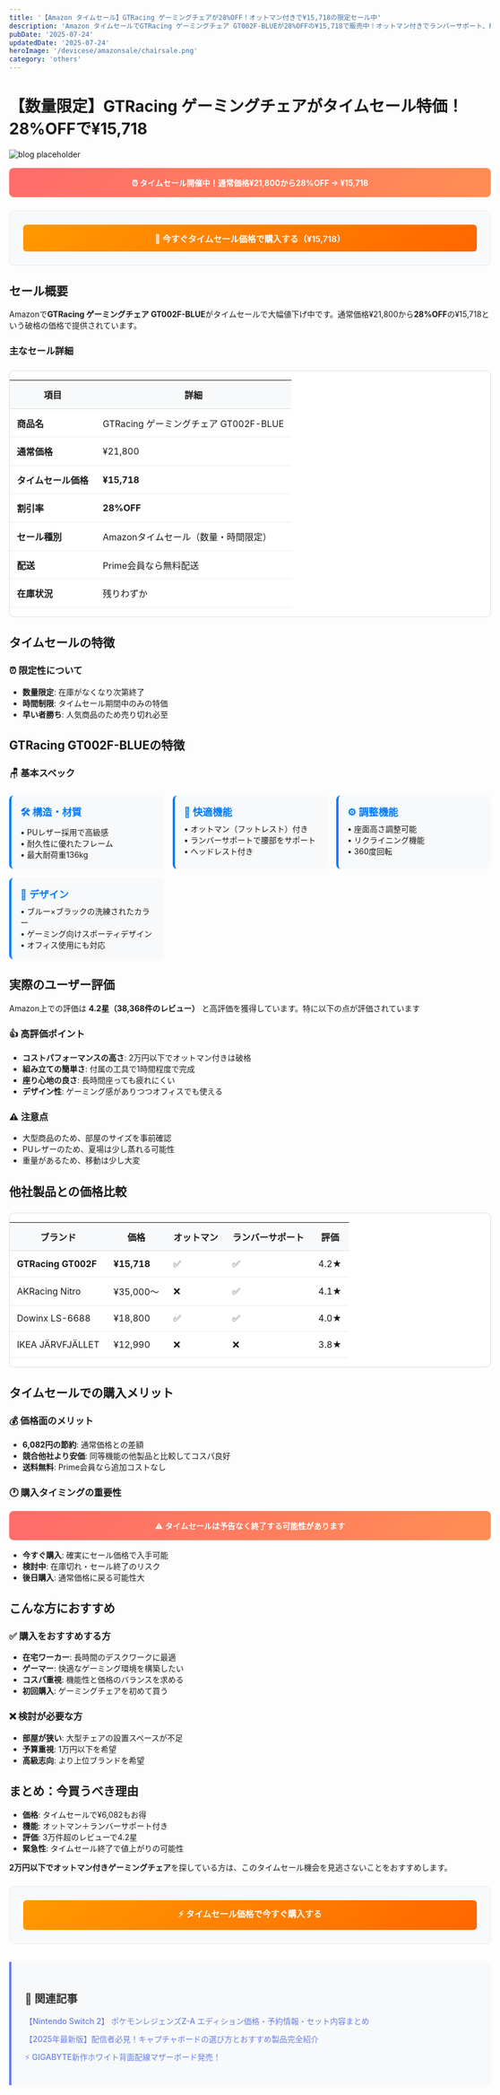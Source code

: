 ```yaml
---
title: '【Amazon タイムセール】GTRacing ゲーミングチェアが28%OFF！オットマン付きで¥15,718の限定セール中'
description: 'Amazon タイムセールでGTRacing ゲーミングチェア GT002F-BLUEが28%OFFの¥15,718で販売中！オットマン付きでランバーサポート、PUレザー採用の高コスパゲーミングチェアを詳しくレビュー。'
pubDate: '2025-07-24'
updatedDate: '2025-07-24'
heroImage: '/devicese/amazonsale/chairsale.png'
category: 'others'
---
```


# 【数量限定】GTRacing ゲーミングチェアがタイムセール特価！28%OFFで¥15,718

![blog placeholder](/devicese/amazonsale/salechair.png)

<div class="sale-highlight">
⏰ タイムセール開催中！通常価格¥21,800から28%OFF → ¥15,718
</div>

<div class="purchase-links">
  <a href="https://amzn.to/44Yed76" target="_blank" class="purchase-btn amazon-btn">
    🎯 今すぐタイムセール価格で購入する（¥15,718）
  </a>
</div>

## セール概要

Amazonで**GTRacing ゲーミングチェア GT002F-BLUE**がタイムセールで大幅値下げ中です。通常価格¥21,800から**28%OFF**の¥15,718という破格の価格で提供されています。

### 主なセール詳細

<div class="price-table">

| 項目 | 詳細 |
|------|------|
| **商品名** | GTRacing ゲーミングチェア GT002F-BLUE |
| **通常価格** | ¥21,800 |
| **タイムセール価格** | **¥15,718** |
| **割引率** | **28%OFF** |
| **セール種別** | Amazonタイムセール（数量・時間限定） |
| **配送** | Prime会員なら無料配送 |
| **在庫状況** | 残りわずか |

</div>

## タイムセールの特徴

### ⏰ 限定性について
- **数量限定**: 在庫がなくなり次第終了
- **時間制限**: タイムセール期間中のみの特価
- **早い者勝ち**: 人気商品のため売り切れ必至

## GTRacing GT002F-BLUEの特徴

### 🪑 基本スペック

<div class="spec-grid">

<div class="spec-card">
<h4>🛠️ 構造・材質</h4>
• PUレザー採用で高級感<br>
• 耐久性に優れたフレーム<br>
• 最大耐荷重136kg
</div>

<div class="spec-card">
<h4>💺 快適機能</h4>
• オットマン（フットレスト）付き<br>
• ランバーサポートで腰部をサポート<br>
• ヘッドレスト付き
</div>

<div class="spec-card">
<h4>⚙️ 調整機能</h4>
• 座面高さ調整可能<br>
• リクライニング機能<br>
• 360度回転
</div>

<div class="spec-card">
<h4>🎨 デザイン</h4>
• ブルー×ブラックの洗練されたカラー<br>
• ゲーミング向けスポーティデザイン<br>
• オフィス使用にも対応
</div>

</div>

## 実際のユーザー評価

Amazon上での評価は **4.2星（38,368件のレビュー）** と高評価を獲得しています。特に以下の点が評価されています

### 👍 高評価ポイント

- **コストパフォーマンスの高さ**: 2万円以下でオットマン付きは破格
- **組み立ての簡単さ**: 付属の工具で1時間程度で完成
- **座り心地の良さ**: 長時間座っても疲れにくい
- **デザイン性**: ゲーミング感がありつつオフィスでも使える

### ⚠️ 注意点

- 大型商品のため、部屋のサイズを事前確認
- PUレザーのため、夏場は少し蒸れる可能性
- 重量があるため、移動は少し大変

## 他社製品との価格比較

<div class="price-table">

| ブランド | 価格 | オットマン | ランバーサポート | 評価 |
|----------|------|------------|------------------|------|
| **GTRacing GT002F** | **¥15,718** | ✅ | ✅ | 4.2★ |
| AKRacing Nitro | ¥35,000〜 | ❌ | ✅ | 4.1★ |
| Dowinx LS-6688 | ¥18,800 | ✅ | ✅ | 4.0★ |
| IKEA JÄRVFJÄLLET | ¥12,990 | ❌ | ❌ | 3.8★ |

</div>

## タイムセールでの購入メリット

### 💰 価格面のメリット
-  **6,082円の節約**: 通常価格との差額
-  **競合他社より安価**: 同等機能の他製品と比較してコスパ良好
-  **送料無料**: Prime会員なら追加コストなし

### 🕐 購入タイミングの重要性

<div class="sale-highlight">
⚠️ タイムセールは予告なく終了する可能性があります
</div>

- **今すぐ購入**: 確実にセール価格で入手可能
- **検討中**: 在庫切れ・セール終了のリスク
- **後日購入**: 通常価格に戻る可能性大

## こんな方におすすめ

### ✅ 購入をおすすめする方
- **在宅ワーカー**: 長時間のデスクワークに最適
- **ゲーマー**: 快適なゲーミング環境を構築したい
- **コスパ重視**: 機能性と価格のバランスを求める
- **初回購入**: ゲーミングチェアを初めて買う

### ❌ 検討が必要な方
- **部屋が狭い**: 大型チェアの設置スペースが不足
- **予算重視**: 1万円以下を希望
- **高級志向**: より上位ブランドを希望

## まとめ：今買うべき理由

-  **価格**: タイムセールで¥6,082もお得
-  **機能**: オットマン＋ランバーサポート付き
-  **評価**: 3万件超のレビューで4.2星
-  **緊急性**: タイムセール終了で値上がりの可能性

**2万円以下でオットマン付きゲーミングチェア**を探している方は、このタイムセール機会を見逃さないことをおすすめします。

<div class="purchase-links">
  <a href="https://amzn.to/44Yed76" target="_blank" class="purchase-btn amazon-btn">
    ⚡ タイムセール価格で今すぐ購入する
  </a>
</div>

<div class="simple-related">
  <h3>🔗 関連記事</h3>
  <ul>
    <li><a href="/device/switch2pokemonset">【Nintendo Switch 2】 ポケモンレジェンズZ-A エディション価格・予約情報・セット内容まとめ</a></li>
    <li><a href="/device/capture">【2025年最新版】配信者必見！キャプチャボードの選び方とおすすめ製品完全紹介</a></li>
    <li><a href="/device/gigabyte_matherbordx870">⚡ GIGABYTE新作ホワイト背面配線マザーボード発売！</a></li>
  </ul>
</div>

<style>
.simple-related {
  background: #f8f9fa;
  border-left: 4px solid #667eea;
  border-radius: 0 8px 8px 0;
  padding: 1.5rem;
  margin: 2rem 0;
}

.simple-related h3 {
  color: #333;
  margin-bottom: 1rem;
  font-size: 1.2rem;
}

.simple-related ul {
  list-style: none;
  margin: 0;
  padding: 0;
}

.simple-related li {
  margin-bottom: 0.75rem;
}

.simple-related a {
  color: #667eea;
  text-decoration: none;
  font-weight: 500;
  transition: color 0.3s ease;
}

.simple-related a:hover {
  color: #5a6fd8;
  text-decoration: underline;
}
</style>


<style>
.simple-related {
  background: #f8f9fa;
  border-left: 4px solid #667eea;
  border-radius: 0 8px 8px 0;
  padding: 1.5rem;
  margin: 2rem 0;
}

.simple-related h3 {
  color: #333;
  margin-bottom: 1rem;
  font-size: 1.2rem;
}

.simple-related ul {
  list-style: none;
  margin: 0;
  padding: 0;
}

.simple-related li {
  margin-bottom: 0.75rem;
}

.simple-related a {
  color: #667eea;
  text-decoration: none;
  font-weight: 500;
  transition: color 0.3s ease;
}

.simple-related a:hover {
  color: #5a6fd8;
  text-decoration: underline;
}
</style>
<style>
/* 既存のスタイルを維持しつつ新しいスタイルを追加 */
.purchase-links {
  display: flex;
  flex-direction: column;
  gap: 0.8rem;
  margin: 1.5rem 0;
  padding: 1.5rem;
  background: #f8f9fa;
  border-radius: 8px;
  border: 1px solid #e9ecef;
}

.purchase-btn {
  display: block;
  padding: 0.8rem 1.5rem;
  text-decoration: none;
  border-radius: 6px;
  font-weight: 600;
  text-align: center;
  transition: all 0.3s ease;
  font-size: 0.95rem;
  border: none;
  cursor: pointer;
  color: white !important;
}

.amazon-btn {
  background: linear-gradient(135deg, #ff9900 0%, #ff6600 100%);
  color: white !important;
}

.amazon-btn:hover {
  background: linear-gradient(135deg, #e88800 0%, #e55500 100%);
  transform: translateY(-2px);
  box-shadow: 0 4px 12px rgba(255, 153, 0, 0.3);
  color: white !important;
}

/* セール強調ボックス */
.sale-highlight {
  background: linear-gradient(135deg, #FF6B6B 0%, #FF8E53 100%);
  color: white;
  padding: 1rem;
  border-radius: 8px;
  margin: 1rem 0;
  font-weight: bold;
  text-align: center;
}

/* 価格比較テーブル */
.price-table {
  background: white;
  border: 1px solid #ddd;
  border-radius: 8px;
  margin: 1.5rem 0;
  overflow: hidden;
}

.price-table th {
  background: #f8f9fa;
  padding: 0.8rem;
  font-weight: 600;
  border-bottom: 1px solid #ddd;
}

.price-table td {
  padding: 0.8rem;
  border-bottom: 1px solid #eee;
}

.highlight-price {
  background: #e8f5e8;
  font-weight: bold;
  color: #2d5016;
}

/* スペック比較 */
.spec-grid {
  display: grid;
  grid-template-columns: repeat(auto-fit, minmax(250px, 1fr));
  gap: 1rem;
  margin: 1.5rem 0;
}

.spec-card {
  background: #f8f9fa;
  padding: 1rem;
  border-radius: 8px;
  border-left: 4px solid #007bff;
}

.spec-card h4 {
  margin: 0 0 0.5rem 0;
  color: #007bff;
  font-size: 1.1rem;
}

/* 基本的な横はみ出し防止 */
* {
  box-sizing: border-box;
}

html, body {
  overflow-x: hidden;
  width: 100%;
  max-width: 100vw;
}

/* テーブルの横スクロール対応 */
.price-table {
  background: white;
  border: 1px solid #ddd;
  border-radius: 8px;
  margin: 1.5rem 0;
  overflow: hidden;
  overflow-x: auto;
  width: 100%;
  max-width: 100%;
}

.price-table table {
  width: 100%;
  min-width: 500px;
  border-collapse: collapse;
}

/* スペックグリッドの調整 */
.spec-grid {
  display: grid;
  grid-template-columns: repeat(auto-fit, minmax(250px, 1fr));
  gap: 1rem;
  margin: 1.5rem 0;
  width: 100%;
  max-width: 100%;
}

.spec-card {
  background: #f8f9fa;
  padding: 1rem;
  border-radius: 8px;
  border-left: 4px solid #007bff;
  word-wrap: break-word;
  overflow-wrap: break-word;
}

/* セール強調ボックスの調整 */
.sale-highlight {
  background: linear-gradient(135deg, #FF6B6B 0%, #FF8E53 100%);
  color: white;
  padding: 1rem;
  border-radius: 8px;
  margin: 1rem 0;
  font-weight: bold;
  text-align: center;
  word-wrap: break-word;
  overflow-wrap: break-word;
  max-width: 100%;
}

/* 購入リンクの調整 */
.purchase-links {
  display: flex;
  flex-direction: column;
  gap: 0.8rem;
  margin: 1.5rem 0;
  padding: 1.5rem;
  background: #f8f9fa;
  border-radius: 8px;
  border: 1px solid #e9ecef;
  width: 100%;
  max-width: 100%;
  box-sizing: border-box;
}

.purchase-btn {
  display: block;
  padding: 0.8rem 1.5rem;
  text-decoration: none;
  border-radius: 6px;
  font-weight: 600;
  text-align: center;
  transition: all 0.3s ease;
  font-size: 0.95rem;
  border: none;
  cursor: pointer;
  color: white !important;
  width: 100%;
  max-width: 100%;
  box-sizing: border-box;
  word-wrap: break-word;
  overflow-wrap: break-word;
}

/* レスポンシブ対応 */
@media (max-width: 768px) {
  .purchase-links {
    padding: 1rem;
    gap: 0.6rem;
    margin: 1rem 0;
  }
  
  .purchase-btn {
    padding: 0.7rem 1rem;
    font-size: 0.9rem;
  }
  
  .spec-grid {
    grid-template-columns: 1fr;
    gap: 0.8rem;
  }
  
  .spec-card {
    padding: 0.8rem;
  }
  
  .price-table {
    margin: 1rem 0;
    font-size: 0.9rem;
  }
  
  .price-table table {
    min-width: 400px;
  }
  
  .sale-highlight {
    padding: 0.8rem;
    margin: 0.8rem 0;
    font-size: 0.9rem;
  }
}

@media (max-width: 480px) {
  .purchase-links {
    padding: 0.8rem;
    margin: 0.8rem 0;
  }
  
  .purchase-btn {
    padding: 0.6rem 0.8rem;
    font-size: 0.85rem;
  }
  
  .spec-grid {
    gap: 0.6rem;
  }
  
  .spec-card {
    padding: 0.6rem;
  }
  
  .spec-card h4 {
    font-size: 1rem;
  }
  
  .price-table {
    font-size: 0.8rem;
  }
  
  .price-table table {
    min-width: 350px;
  }
  
  .price-table th,
  .price-table td {
    padding: 0.5rem 0.3rem;
  }
  
  .sale-highlight {
    padding: 0.6rem;
    font-size: 0.85rem;
  }
  
  /* テキストの調整 */
  h1 {
    font-size: 1.4rem !important;
    line-height: 1.3 !important;
    word-wrap: break-word;
    overflow-wrap: break-word;
  }
  
  h2 {
    font-size: 1.2rem !important;
    word-wrap: break-word;
    overflow-wrap: break-word;
  }
  
  h3 {
    font-size: 1.1rem !important;
    word-wrap: break-word;
    overflow-wrap: break-word;
  }
}
</style>